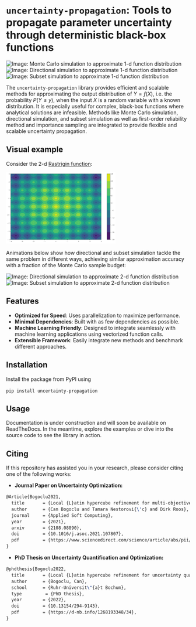 # `uncertainty-propagation`: Tools to propagate parameter uncertainty through deterministic black-box functions

<p float="left">
    <img src="docs/source/images/readme_mcs_1d.gif" alt="Image: Monte Carlo simulation to approximate 1-d function distribution" width="200">
    <img src="docs/source/images/readme_ds_1d.gif" alt="Image: Directional simulation to approximate 1-d function distribution" width="200">
    <img src="docs/source/images/readme_ss_1d.gif" alt="Image: Subset simulation to approximate 1-d function distribution" width="200">
</p>

The `uncertainty-propagation` library provides efficient and scalable methods for approximating the output distribution of $Y=f(X)$,
i.e. the probability $P(Y \leq y)$, when the input $X$ is a random variable with a known distribution.
It is especially useful for complex, black-box functions where analytical solutions are infeasible.
Methods like Monte Carlo simulation, directional simulation, and subset simulation as well as first-order reliability method
and importance sampling are integrated to provide flexible and scalable uncertainty propagation.


## Visual example

Consider the 2-d [Rastrigin function](https://www.sfu.ca/~ssurjano/rastr.html):

<img src="docs/source/images/readme_2d_function.png" alt="Image: Modified 2-d Rastrigin function" width="300">

Animations below show how directional and subset simulation tackle the same problem in different ways,
achieving similar approximation accuracy with a fraction of the Monte Carlo sample budget:

<p float="left">
    <img src="docs/source/images/readme_ds_2d.gif" alt="Image: Directional simulation to approximate 2-d function distribution" width="300">
    <img src="docs/source/images/readme_ss_2d.gif" alt="Image: Subset simulation to approximate 2-d function distribution" width="300">
</p>

## Features

- **Optimized for Speed**: Uses parallelization to maximize performance.
- **Minimal Dependencies**: Built with as few dependencies as possible.
- **Machine Learning Friendly**: Designed to integrate seamlessly with machine learning applications using vectorized function
calls.
- **Extensible Framework**: Easily integrate new methods and benchmark different approaches.

## Installation

Install the package from PyPI using

`pip install uncertainty-propagation`

## Usage

Documentation is under construction and will soon be available on ReadTheDocs. In the meantime, explore the examples or
dive into the source code to see the library in action.


## Citing

If this repository has assisted you in your research, please consider citing one of the following works:

- **Journal Paper on Uncertainty Optimization:**
```latex
@Article{Bogoclu2021,
  title       = {Local {L}atin hypercube refinement for multi-objective design uncertainty optimization},
  author      = {Can Bogoclu and Tamara Nestorovi{\'c} and Dirk Roos},
  journal     = {Applied Soft Computing},
  year        = {2021},
  arxiv       = {2108.08890},
  doi         = {10.1016/j.asoc.2021.107807},
  pdf         = {https://www.sciencedirect.com/science/article/abs/pii/S1568494621007286},
}
```
- **PhD Thesis on Uncertainty Quantification and Optimization:**
```latex
@phdthesis{Bogoclu2022,
  title       = {Local {L}atin hypercube refinement for uncertainty quantification and optimization: {A}ccelerating the surrogate-based solutions using adaptive sampling},
  author      = {Bogoclu, Can},
  school      = {Ruhr-Universit\"{a}t Bochum},
  type         = {PhD thesis},
  year        = {2022},
  doi         = {10.13154/294-9143},
  pdf         = {https://d-nb.info/1268193348/34},
}
```
